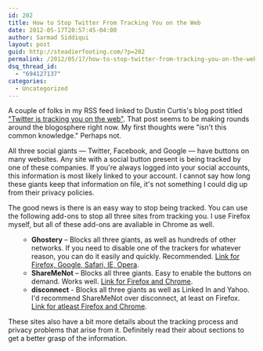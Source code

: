 ```yaml
---
id: 202
title: How to Stop Twitter From Tracking You on the Web
date: 2012-05-17T20:57:45-04:00
author: Sarmad Siddiqui
layout: post
guid: http://steadierfooting.com/?p=202
permalink: /2012/05/17/how-to-stop-twitter-from-tracking-you-on-the-web/
dsq_thread_id:
  - "694127137"
categories:
  - Uncategorized
---
```

A couple of folks in my RSS feed linked to Dustin Curtis's blog post titled <a href="http://dcurt.is/twitter-is-tracking-you-on-the-web">"Twitter is tracking you on the web"</a>. That post seems to be making rounds around the blogosphere right now. My first thoughts were "isn't this common knowledge." Perhaps not.

All three social giants — Twitter, Facebook, and Google — have buttons on many websites. Any site with a social button present is being tracked by one of these companies. If you're always logged into your social accounts, this information is most likely linked to your account. I cannot say how long these giants keep that information on file, it's not something I could dig up from their privacy policies.

The good news is there is an easy way to stop being tracked. You can use the following add-ons to stop all three sites from tracking you. I use Firefox myself, but all of these add-ons are avaliable in Chrome as well.
<ul>
<ul>
	<li><strong>Ghostery</strong> – Blocks all three giants, as well as hundreds of other networks. If you need to disable one of the trackers for whatever reason, you can do it easily and quickly. Recommended. <a href="http://www.ghostery.com/download">Link for Firefox, Google, Safari, IE, Opera</a>.</li>
	<li><strong>ShareMeNot</strong> – Blocks all three giants. Easy to enable the buttons on demand. Works well. <a href="http://sharemenot.cs.washington.edu/Download.shtml">Link for Firefox and Chrome</a>.</li>
	<li><strong>disconnect</strong> - Blocks all three giants as well as Linked In and Yahoo. I'd recommend ShareMeNot over disconnect, at least on Firefox. <a href="https://disconnect.me/">Link for atleast Firefox and Chrome</a>.</li>
</ul>
</ul>
These sites also have a bit more details about the tracking process and privacy problems that arise from it. Definitely read their about sections to get a better grasp of the information.